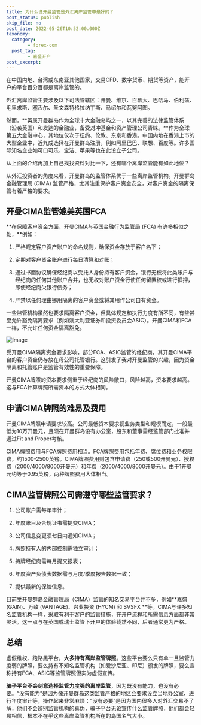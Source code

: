 ```yaml
---
title: 为什么说开曼监管是外汇离岸监管中最好的？
post_status: publish
skip_file: no
post_date: 2022-05-26T10:52:00.000Z
taxonomy:
  category:
        - forex-com
  post_tag:
        - 嘉盛开户
post_excerpt: 
---
```

在中国内地、台湾或东南亚其他国家，交易CFD、数字货币、期货等资产，能开户的平台百分百都是离岸监管的。

外汇离岸监管主要涉及以下司法管辖区：开曼、维京、百慕大、巴哈马、伯利兹、毛里求斯、塞舌尔、圣文森特格拉纳丁斯、马绍尔和瓦努阿图。

然而，**英属开曼群岛作为全球十大金融岛屿之一，以其完善的法律监管体系（沿袭英国）和发达的金融业，备受对冲基金和资产管理公司青睐。**作为全球第五大金融中心，其地位仅次于纽约、伦敦、东京和香港。中国内地在香港上市的大型企业中，近九成选择在开曼群岛注册，例如阿里巴巴、联想、百度等。许多国际知名企业如可口可乐、宝洁、苹果等也在此设立子公司。

从上面的介绍再加上自己找找资料对比一下，还有哪个离岸监管能有如此地位？

从外汇投资者的角度来看，开曼群岛的监管体系优于一些离岸监管机构。开曼群岛金融管理局 (CIMA) 监管严格，尤其注重保护客户资金安全，对客户资金的隔离保管有着严格的要求。

## 开曼CIMA监管媲美英国FCA

**在保障客户资金方面，开曼CIMA与英国金融行为监管局 (FCA) 有许多相似之处，**例如：

1. 严格规定客户资产账户的命名规则，确保资金存放于客户名下；

1. 定期对客户资金账户进行每日清算和对账；

1. 通过书面协议确保经纪商以受托人身份持有客户资金，银行无权将此类账户与经纪商的任何其他账户合并，也无权对账户资金行使任何留置权或进行扣押，即使经纪商欠银行债务；

1. 严禁以任何理由挪用隔离的客户资金或将其用作公司自有资金。

一些监管机构虽然也要求隔离客户资金，但具体规定和执行力度有所不同，有些甚至允许豁免隔离要求（例如澳大利亚证券和投资委员会ASIC）。开曼CIMA和FCA一样，不允许任何资金隔离豁免。

![Image](https://prod-files-secure.s3.us-west-2.amazonaws.com/39ed1227-6d7d-4570-be36-9ccd4a2c4241/bd849744-3fcb-4a37-8312-357962c8f065/image.png?X-Amz-Algorithm=AWS4-HMAC-SHA256&X-Amz-Content-Sha256=UNSIGNED-PAYLOAD&X-Amz-Credential=ASIAZI2LB466YD6WUMPX%2F20250624%2Fus-west-2%2Fs3%2Faws4_request&X-Amz-Date=20250624T101344Z&X-Amz-Expires=3600&X-Amz-Security-Token=IQoJb3JpZ2luX2VjEDEaCXVzLXdlc3QtMiJHMEUCIQDzxzWxsspLRSims3tEuWJ9%2BYbyKVw7M%2BW5XTKI5RApRAIgdSpTC%2FEVzkvwBCpvxQjW9PeBc8SWFxtOG4kQ3NrqS2Mq%2FwMIKhAAGgw2Mzc0MjMxODM4MDUiDCOFlC15QX4ouu4smCrcA9NRn0k30qeX32ZMPpFIkOyoeb%2BFw%2BAy9QfsB2lW8gh4yrnCKjW4Qvxl0OMNHXeQCrUKGtXoyn53HwwlATtwwEPSpQk0FoOWgf4IcmUK3%2FBSMl0wZD9dhXQ3MC4RUAIVXU8q9Nw8dL%2BcZabjqTFA%2F8HWSU0VP60kaVwPJnHwGvBnnkc1TC6NLrqEbp658oA0qsNVL1tBCNAGw5GZq2qbS9AiVIHC1z6tVjsV0U8YK%2BrJOcdU92wvNookDu0ENYSrrYdw%2BWdrKyRw5VR4eXdbd5%2Bvrn8u%2BdIVqtPqhUFWBKCzXyBeIezrtpZVGJv2LBndQm7TBGt5OC3o1RcwKVqQT4mNTdafgPlcqeJyevcS4Qz9zCuuxaweZ8ysga5t1B3kqBg%2FVPi%2B9nZlrH8EV5pAG%2B85jiEkYbEwNA45HPWmEaTPqZH%2FRAvY20ov5PTrFh5hWMmetQPpd27WDnxb4EzEzb%2Be%2FMyS%2FgBXKVG1siHIQi6BZm1Y1IUGd3BvaDlGBSM1gr%2BAM6EFdaOuCqdRLG5sXsLM9v%2FwZdgzxUa6aFruT5Re%2BBQNqM9059cYNoO9od6BbsBzcThR32MxlFf4DQJvaHnCvQCy1aIrF4Xx48%2BZhmovdrkAlqz%2B3JLJ1s4jMN%2FP6cIGOqUBKcAqr%2BEjbNncBc9q6K0FsDBGN0NnL5KYTT84RD444pKfDLAF9TqfQyDchRWiQFloYl9H%2B%2B2aIG%2BvTib6LLbCVEQEmULdbcBxZHbskst9Cv%2BTpj%2BEYjczbmWXjdXt95bnnv5JimSz8IiC2IwVEOkrbazC%2ByFOTLkeTaVSZp795cOJj3cJw2bEpyWwjuVYWsP%2F0fIEM1RKCCVbEdLzNBPYyNhs9TlB&X-Amz-Signature=794d7eda7ba4bc2dd7a6581b41c4e7a2119b9c26f1f2c720d682d577623d9a2f&X-Amz-SignedHeaders=host&x-amz-checksum-mode=ENABLED&x-id=GetObject)

受开曼CIMA隔离资金要求影响，部分FCA、ASIC监管的经纪商，其开曼CIMA平台的客户资金仍存放在母公司托管银行。这引发了我对开曼监管的兴趣，因为资金隔离和托管账户是监管有效性的重要保障。

开曼CIMA牌照的资本要求侧重于经纪商的风险敞口，风险越高，资本要求越高。这与FCA计算牌照所需资本的方式大体相同。

## **申请CIMA牌照的难易及费用**

开曼CIMA牌照申请要求较高。公司最低资本要求视业务类型和规模而定，一般最低为10万开曼元，且须在开曼群岛设有办公室，股东和董事需经监管部门批准并通过Fit and Proper考核。

CIMA牌照费用与FCA牌照费用相当。FCA牌照费用包括年费、席位费和业务权限费，约1500-2500英镑。CIMA牌照费用则包含申请费（250或500开曼元）、授权费（2000/4000/8000开曼元）和年费（2000/4000/8000开曼元）。由于1开曼元约等于0.95英镑，两种牌照费用大体相当。

## CIMA监管牌照公司需遵守哪些监管要求？

1. 公司账户需每年审计；

1. 年度账目及合规证书需提交CIMA；

1. 公司信息变更须七日内通知CIMA；

1. 牌照持有人的内部控制需独立审计；

1. 持牌经纪商需每月提交报表；

1. 年度资产负债表数据需与月度/季度报告数据一致；

1. 提供最新的保险信息。

目前受开曼群岛金融管理局（CIMA）监管的知名交易平台并不多，例如**嘉盛 (GAIN)、万致 (VANTAGE)、兴业投资 (HYCM) 和 SVSFX **等。CIMA与许多知名监管机构一样，采取有利于客户的监管措施，在开户流程和所需信息方面都非常灵活。这一点与在英国或瑞士监管下开户的体验截然不同，后者通常更为严格。

## 总结

虚假维权、跑路黑平台，**大多持有离岸监管牌照**。这些平台要么只有单一且监管力度弱的牌照，要么持有不知名监管机构（如爱沙尼亚、印尼）颁发的牌照，要么宣称持有FCA、ASIC等监管牌照但实为虚假宣传。

**骗子平台不会刻意选择监管力度强的离岸监管**，因为既没有能力，也没有必要。“没有能力”是因为像开曼群岛这类监管严格的地区会要求设立当地办公室、进行年度审计等，操作起来非常麻烦；“没有必要”是因为国内很多人对外汇交易不了解，他们不会辨别监管机构的真伪，骗子平台无论宣传什么监管牌照，他们都会轻易相信，根本不在乎这些离岸监管机构所在的岛国名气大小。